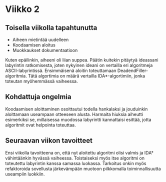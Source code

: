 # **Viikko 2**

## **Toisella viikolla tapahtunutta**

- Aiheen mietintää uudelleen
- Koodaamisen aloitus
- Muokkaukset dokumentaatioon

Kuten epäilinkin, aiheeni oli liian suppea. Päätin kuitekin pitäytyä ideassani labyrintin ratkomisesta, joten nykyinen ideani on vertailla eri algoritmeja ASCII-labyrintissä. Ensimmäisenä aloitin toteuttamaan DeadendFiller-algoritmia. Tätä algortimia on määrä vertailla IDA*-algortimiin, jonka toteutan myöhemmässä vaiheessa.

## **Kohdattuja ongelmia**

Koodaamisen aloittaminen osoittautui todella hankalaksi ja jouduinkin aloittamaan useampaan otteeseen alusta. Harmaita hiuksia aiheutti esimerkiksi se, millaisessa muodossa labyrintti kannattaisi esittää, jotta algoritmit ovat helpointa toteuttaa.

## **Seuraavan viikon tavoitteet**

Ensi viikolla tavoitteena on, että nyt aloitettu algoritmi olisi valmis ja IDA* vähintäänkin hyvässä vaiheessa. Toistaiseksi myös itse algoritmi on toteutettu labyrintin kanssa samassa luokassa. Tarkoitus onkin myös refaktoroida sovellusta järkevämpään muotoon pilkkomalla toiminnallisuutta useampiin luokkiin.
